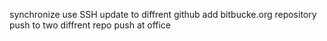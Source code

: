 synchronize
use SSH update to diffrent github
add bitbucke.org repository
push to two diffrent repo
push at office 
